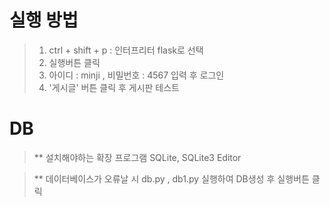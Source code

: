# 실행 방법

> 1. ctrl + shift + p : 인터프리터 flask로 선택
> 2. 실행버튼 클릭
> 3. 아이디 : minji , 비밀번호 : 4567 입력 후 로그인
> 4. '게시글' 버튼 클릭 후 게시판 테스트
>

# DB
> ** 설치해야하는 확장 프로그램
> SQLite, SQLite3 Editor

> ** 데이터베이스가 오류날 시
> db.py , db1.py 실행하여 DB생성 후 실행버튼 클릭
